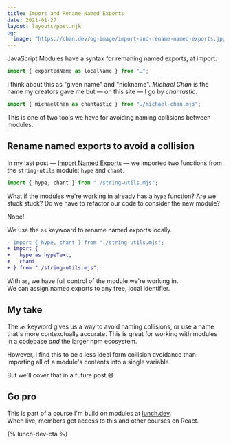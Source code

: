 ```yaml
---
title: Import and Rename Named Exports
date: 2021-01-27
layout: layouts/post.njk
og:
  image: "https://chan.dev/og-image/import-and-rename-named-exports.jpg"
---
```


JavaScript Modules have a syntax for remaning named exports, at import.

```js
import { exportedName as localName } from "…";
```

I think about this as "given name" and "nickname". _Michael Chan_ is the name my creators gave me but — on this site — I go by _chantastic_.

```js
import { michaelChan as chantastic } from "./michael-chan.mjs";
```

This is one of two tools we have for avoiding naming collisions between modules.

## Rename named exports to avoid a collision

In my last post — [Import Named Exports](../import-named-exports/) — we imported two functions from the `string-utils` module: `hype` and `chant`.

```js
import { hype, chant } from "./string-utils.mjs";
```

What if the modules we're working in already has a `hype` function? Are we stuck stuck? Do we have to refactor our code to consider the new module?

Nope!

We use the `as` keywoard to rename named exports locally.

```diff
- import { hype, chant } from "./string-utils.mjs";
+ import {
+   hype as hypeText,
+   chant
+ } from "./string-utils.mjs";
```

With `as`, we have full control of the module we're working in.  
We can assign named exports to any free, local identifier.

## My take

The `as` keyword gives us a way to avoid naming collisions, or use a name that's more contexctually accurate. This is great for working with modules in a codebase _and_ the larger npm ecosystem.

However, I find this to be a less ideal form collision avoidance than importing all of a module's contents into a single variable.

But we'll cover that in a future post 😅.

## Go pro

This is part of a course I'm build on modules at [lunch.dev](https://www.lunch.dev).  
When live, members get access to this and other courses on React.

{% lunch-dev-cta %}
